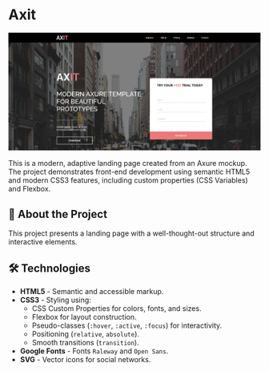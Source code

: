 # Axit

![Project Preview](img/preview__img.webp)

This is a modern, adaptive landing page created from an Axure mockup. The project demonstrates front-end development using semantic HTML5 and modern CSS3 features, including custom properties (CSS Variables) and Flexbox.

## 🚀 About the Project

This project presents a landing page with a well-thought-out structure and interactive elements.

## 🛠 Technologies

- **HTML5** - Semantic and accessible markup.
- **CSS3** - Styling using:
  - CSS Custom Properties for colors, fonts, and sizes.
  - Flexbox for layout construction.
  - Pseudo-classes (`:hover`, `:active`, `:focus`) for interactivity.
  - Positioning (`relative`, `absolute`).
  - Smooth transitions (`transition`).
- **Google Fonts** - Fonts `Raleway` and `Open Sans`.
- **SVG** - Vector icons for social networks.